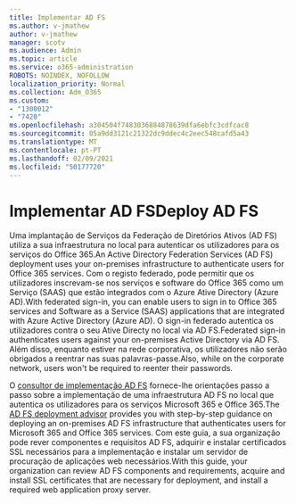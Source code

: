 ```yaml
---
title: Implementar AD FS
ms.author: v-jmathew
author: v-jmathew
manager: scotv
ms.audience: Admin
ms.topic: article
ms.service: o365-administration
ROBOTS: NOINDEX, NOFOLLOW
localization_priority: Normal
ms.collection: Adm_O365
ms.custom:
- "1300012"
- "7420"
ms.openlocfilehash: a304504f7483036884878639dfa6ebfc3cdfcac8
ms.sourcegitcommit: 05a9dd3121c21322dc9ddec4c2eec548cafd5a43
ms.translationtype: MT
ms.contentlocale: pt-PT
ms.lasthandoff: 02/09/2021
ms.locfileid: "50177720"
---
```

# <a name="deploy-ad-fs"></a><span data-ttu-id="1d53b-102">Implementar AD FS</span><span class="sxs-lookup"><span data-stu-id="1d53b-102">Deploy AD FS</span></span>

<span data-ttu-id="1d53b-103">Uma implantação de Serviços da Federação de Diretórios Ativos (AD FS) utiliza a sua infraestrutura no local para autenticar os utilizadores para os serviços do Office 365.</span><span class="sxs-lookup"><span data-stu-id="1d53b-103">An Active Directory Federation Services (AD FS) deployment uses your on-premises infrastructure to authenticate users for ‎Office 365 services.</span></span> <span data-ttu-id="1d53b-104">Com o registo federado, pode permitir que os utilizadores inscrevam-se nos serviços e software do Office 365 como um Serviço (SAAS) que estão integrados com o Azure Ative Directory (Azure AD).</span><span class="sxs-lookup"><span data-stu-id="1d53b-104">With federated sign-in, you can enable users to sign in to Office 365 services and Software as a Service (SAAS) applications that are integrated with Azure Active Directory (Azure AD).</span></span> <span data-ttu-id="1d53b-105">O sign-in federado autentica os utilizadores contra o seu Ative Directy no local via AD FS.</span><span class="sxs-lookup"><span data-stu-id="1d53b-105">Federated sign-in authenticates users against your on-premises Active Directory via AD FS.</span></span> <span data-ttu-id="1d53b-106">Além disso, enquanto estiver na rede corporativa, os utilizadores não serão obrigados a reentrar nas suas palavras-passe.</span><span class="sxs-lookup"><span data-stu-id="1d53b-106">Also, while on the corporate network, users won't be required to reenter their passwords.</span></span>

<span data-ttu-id="1d53b-107">O [consultor de implementação AD FS](https://go.microsoft.com/fwlink/?linkid=2071178) fornece-lhe orientações passo a passo sobre a implementação de uma infraestrutura AD FS no local que autentica os utilizadores para os serviços Microsoft 365 e Office 365.</span><span class="sxs-lookup"><span data-stu-id="1d53b-107">The [AD FS deployment advisor](https://go.microsoft.com/fwlink/?linkid=2071178) provides you with step-by-step guidance on deploying an on-premises AD FS infrastructure that authenticates users for Microsoft 365 and Office 365 services.</span></span> <span data-ttu-id="1d53b-108">Com este guia, a sua organização pode rever componentes e requisitos AD FS, adquirir e instalar certificados SSL necessários para a implementação e instalar um servidor de procuração de aplicações web necessários.</span><span class="sxs-lookup"><span data-stu-id="1d53b-108">With this guide, your organization can review AD FS components and requirements, acquire and install SSL certificates that are necessary for deployment, and install a required web application proxy server.</span></span>
